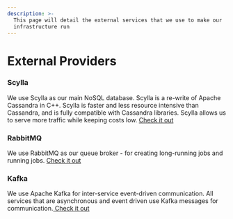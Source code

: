 ```yaml
---
description: >-
  This page will detail the external services that we use to make our
  infrastructure run
---
```


# External Providers

### Scylla

We use Scylla as our main NoSQL database. Scylla is a re-write of Apache Cassandra in C++. Scylla is faster and less resource intensive than Cassandra, and is fully compatible with Cassandra libraries. Scylla allows us to serve more traffic while keeping costs low. [Check it out](https://www.scylladb.com/)

### RabbitMQ

We use RabbitMQ as our queue broker - for creating long-running jobs and running jobs. [Check it out ](https://www.rabbitmq.com/)

### Kafka

We use Apache Kafka for inter-service event-driven communication. All services that are asynchronous and event driven use Kafka messages for communication.[ Check it out](https://kafka.apache.org/)





